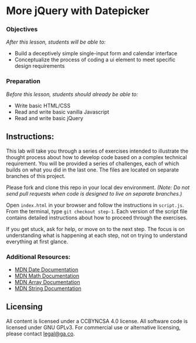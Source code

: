 <!-- 
title: More jQuery with Datepicker
type: lesson
duration: "1:25"
creator:
    name: Ben Hulan
    city: SF
competencies: Front-end intro
 -->

# More jQuery with Datepicker

### Objectives
*After this lesson, students will be able to:*

- Build a deceptively simple single-input form and calendar interface
- Conceptualize the process of coding a ui element to meet specific design requirements

### Preparation
*Before this lesson, students should already be able to:*

- Write basic HTML/CSS
- Read and write basic vanilla Javascript
- Read and write basic jQuery

## Instructions:
This lab will take you through a series of exercises intended to illustrate the thought process about how to develop code based on a complex technical requirement. You will be provided a series of challenges, each of which builds on what you did in the last one. The files are located on separate branches of this project.

Please fork and clone this repo in your local dev environment. _(Note: Do not send pull requests when code is designed to live on separate branches.)_

Open `index.html` in your browser and follow the instructions in `script.js`. From the terminal, type `git checkout step-1`. Each version of the script file contains detailed instructions about how to proceed through the exercises.

If you get stuck, ask for help, or move on to the next step. The focus is on understanding what is happening at each step, not on trying to understand everything at first glance.


### Additional Resources:

- [MDN Date Documentation](https://developer.mozilla.org/en-US/docs/Web/JavaScript/Reference/Global_Objects/Date)
- [MDN Math Documentation](https://developer.mozilla.org/en-US/docs/Web/JavaScript/Reference/Global_Objects/Math)
- [MDN Array Documentation](https://developer.mozilla.org/en-US/docs/Web/JavaScript/Reference/Global_Objects/Array)
- [MDN String Documentation](https://developer.mozilla.org/en-US/docs/Web/JavaScript/Reference/Global_Objects/String)



## Licensing
All content is licensed under a CC­BY­NC­SA 4.0 license.
All software code is licensed under GNU GPLv3. For commercial use or alternative licensing, please contact legal@ga.co.